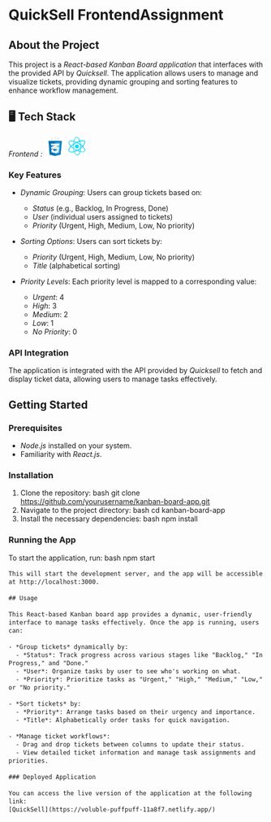 # QuickSell FrontendAssignment

## About the Project

This project is a *React-based Kanban Board application* that interfaces with the provided API by *Quicksell*. The application allows users to manage and visualize tickets, providing dynamic grouping and sorting features to enhance workflow management.


## 🖥️ Tech Stack

*Frontend :*
<code><img height="40" src="https://raw.githubusercontent.com/AnmolVerma404/AnmolVerma404/main/gif/css.webp" alt="css"></code>
<code><img height="40" src="https://raw.githubusercontent.com/AnmolVerma404/AnmolVerma404/main/gif/react.webp" alt="react"></code>

### Key Features

- *Dynamic Grouping*: Users can group tickets based on:
  - *Status* (e.g., Backlog, In Progress, Done)
  - *User* (individual users assigned to tickets)
  - *Priority* (Urgent, High, Medium, Low, No priority)
  
- *Sorting Options*: Users can sort tickets by:
  - *Priority* (Urgent, High, Medium, Low, No priority)
  - *Title* (alphabetical sorting)

- *Priority Levels*: Each priority level is mapped to a corresponding value:
  - *Urgent*: 4
  - *High*: 3
  - *Medium*: 2
  - *Low*: 1
  - *No Priority*: 0

### API Integration

The application is integrated with the API provided by *Quicksell* to fetch and display ticket data, allowing users to manage tasks effectively.

## Getting Started

### Prerequisites

- *Node.js* installed on your system.
- Familiarity with *React.js*.

### Installation

1. Clone the repository:
   bash
   git clone https://github.com/yourusername/kanban-board-app.git
2. Navigate to the project directory:
   bash
   cd kanban-board-app
3. Install the necessary dependencies:
   bash
   npm install

### Running the App
To start the application, run:
bash
npm start
```
This will start the development server, and the app will be accessible at http://localhost:3000.

## Usage

This React-based Kanban board app provides a dynamic, user-friendly interface to manage tasks effectively. Once the app is running, users can:

- *Group tickets* dynamically by:
  - *Status*: Track progress across various stages like "Backlog," "In Progress," and "Done."
  - *User*: Organize tasks by user to see who's working on what.
  - *Priority*: Prioritize tasks as "Urgent," "High," "Medium," "Low," or "No priority."

- *Sort tickets* by:
  - *Priority*: Arrange tasks based on their urgency and importance.
  - *Title*: Alphabetically order tasks for quick navigation.

- *Manage ticket workflows*:
  - Drag and drop tickets between columns to update their status.
  - View detailed ticket information and manage task assignments and priorities.

### Deployed Application

You can access the live version of the application at the following link:  
[QuickSell](https://voluble-puffpuff-11a8f7.netlify.app/)

